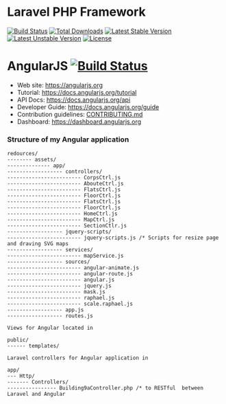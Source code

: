 # Laravel PHP Framework

[![Build Status](https://travis-ci.org/laravel/framework.svg)](https://travis-ci.org/laravel/framework)
[![Total Downloads](https://poser.pugx.org/laravel/framework/d/total.svg)](https://packagist.org/packages/laravel/framework)
[![Latest Stable Version](https://poser.pugx.org/laravel/framework/v/stable.svg)](https://packagist.org/packages/laravel/framework)
[![Latest Unstable Version](https://poser.pugx.org/laravel/framework/v/unstable.svg)](https://packagist.org/packages/laravel/framework)
[![License](https://poser.pugx.org/laravel/framework/license.svg)](https://packagist.org/packages/laravel/framework)


AngularJS [![Build Status](https://travis-ci.org/angular/angular.js.svg?branch=master)](https://travis-ci.org/angular/angular.js)
=========

* Web site: https://angularjs.org
* Tutorial: https://docs.angularjs.org/tutorial
* API Docs: https://docs.angularjs.org/api
* Developer Guide: https://docs.angularjs.org/guide
* Contribution guidelines: [CONTRIBUTING.md](https://github.com/angular/angular.js/blob/master/CONTRIBUTING.md)
* Dashboard: https://dashboard.angularjs.org



### Structure of my Angular application
```
redources/ 
-------- assets/
-------------- app/ 
------------------ controllers/ 
------------------------ CorpsCtrl.js
------------------------ AbouteCtrl.js
------------------------ FlatsCtrl.js
------------------------ FloorCtrl.js
------------------------ FlatsCtrl.js
------------------------ FloorCtrl.js
------------------------ HomeCtrl.js
------------------------ MapCtrl.js
------------------------ SectionCtlr.js
------------------ jquery-scripts/
------------------------ jquery-scripts.js /* Scripts for resize page and draving SVG maps
------------------ services/
------------------------ mapService.js
------------------ sources/
------------------------ angular-animate.js
------------------------ angular-route.js
------------------------ angular.js
------------------------ jquery.js
------------------------ mask.js
------------------------ raphael.js
------------------------ scale.raphael.js
------------------ app.js
------------------ routes.js

Views for Angular located in 

public/
------ templates/

Laravel controllers for Angular application in 

app/
--- Http/
------- Controllers/
---------------- Building9aController.php /* to RESTful  between Laravel and Angular
```

